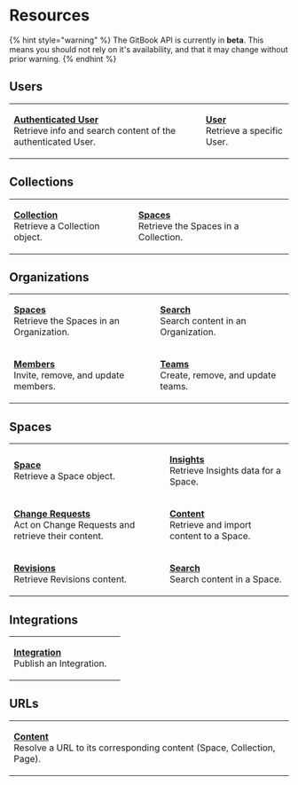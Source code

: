 # Resources

{% hint style="warning" %}
The GitBook API is currently in **beta**. This means you should not rely on it's availability, and that it may change without prior warning.
{% endhint %}

## Users

|                                                                                                                                                          |                                                                                                          |
| -------------------------------------------------------------------------------------------------------------------------------------------------------- | -------------------------------------------------------------------------------------------------------- |
| <p><strong></strong><a href="users/README.md"><strong>Authenticated User</strong></a><br>Retrieve info and search content of the authenticated User.</p> | <p><strong></strong><a href="users/README.md"><strong>User</strong></a><br>Retrieve a specific User.</p> |

## Collections

|                                                                                                                          |                                                                                                                             |
| ------------------------------------------------------------------------------------------------------------------------ | --------------------------------------------------------------------------------------------------------------------------- |
| <p><strong></strong><a href="collections/README.md"><strong>Collection</strong></a><br>Retrieve a Collection object.</p> | <p><strong></strong><a href="collections/README.md"><strong>Spaces</strong></a><br>Retrieve the Spaces in a Collection.</p> |

## Organizations

|                                                                                                                                    |                                                                                                                             |
| ---------------------------------------------------------------------------------------------------------------------------------- | --------------------------------------------------------------------------------------------------------------------------- |
| <p><strong></strong><a href="organizations/README.md"><strong>Spaces</strong></a><br>Retrieve the Spaces in an Organization.</p>   | <p><strong></strong><a href="organizations/README.md"><strong>Search</strong></a><br>Search content in an Organization.</p> |
| <p><strong></strong><a href="organizations/members.md"><strong>Members</strong></a><br>Invite, remove, and update members.</p> | <p><strong></strong><a href="organizations/teams.md"><strong>Teams</strong></a><br>Create, remove, and update teams.</p> |

## Spaces

|                                                                                                                                                        |                                                                                                                             |
| ------------------------------------------------------------------------------------------------------------------------------------------------------ | --------------------------------------------------------------------------------------------------------------------------- |
| <p><strong></strong><a href="spaces/README.md"><strong>Space</strong></a><br>Retrieve a Space object.</p>                                              | <p><strong></strong><a href="spaces/insights.md"><strong>Insights</strong></a><br>Retrieve Insights data for a Space.</p>   |
| <p><strong></strong><a href="spaces/change-requests.md"><strong>Change Requests</strong></a><br>Act on Change Requests and retrieve their content.</p> | <p><strong></strong><a href="spaces/content.md"><strong>Content</strong></a><br>Retrieve and import content to a Space.</p> |
| <p><strong></strong><a href="spaces/revisions.md"><strong>Revisions</strong></a><br>Retrieve Revisions content.</p>                                    | <p><strong></strong><a href="spaces/README.md"><strong>Search</strong></a><br>Search content in a Space.</p>                |

## Integrations

|                                                                                                                      |     |
| -------------------------------------------------------------------------------------------------------------------- | --- |
| <p><strong></strong><a href="integrations/README.md"><strong>Integration</strong></a><br>Publish an Integration.</p> |     |

## URLs

|                                                                                                                                                        |     |
| ------------------------------------------------------------------------------------------------------------------------------------------------------ | --- |
| <p><strong></strong><a href="urls/README.md"><strong>Content</strong></a><br>Resolve a URL to its corresponding content (Space, Collection, Page).</p> |     |